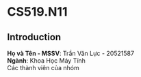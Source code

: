 # CS519.N11
## Introduction
**Họ và Tên - MSSV**: Trần Văn Lực - 20521587<br>
**Ngành**: Khoa Học Máy Tính<br>
Các thành viên của nhóm
